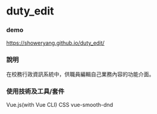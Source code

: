 # duty_edit
### demo <br>

https://showeryang.github.io/duty_edit/ <br>

### 說明
在校務行政資訊系統中，供職員編輯自己業務內容的功能介面。

### 使用技術及工具/套件
Vue.js(with Vue CLI)
CSS
vue-smooth-dnd <br>
